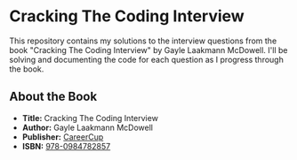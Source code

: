 # Cracking The Coding Interview 

This repository contains my solutions to the interview questions from the book "Cracking The Coding Interview" by Gayle Laakmann McDowell. I'll be solving and documenting the code for each question as I progress through the book.

## About the Book

- **Title:** Cracking The Coding Interview
- **Author:** Gayle Laakmann McDowell
- **Publisher:** [CareerCup](http://www.crackingthecodinginterview.com/)
- **ISBN:** [978-0984782857](https://www.amazon.com/dp/0984782850/)
